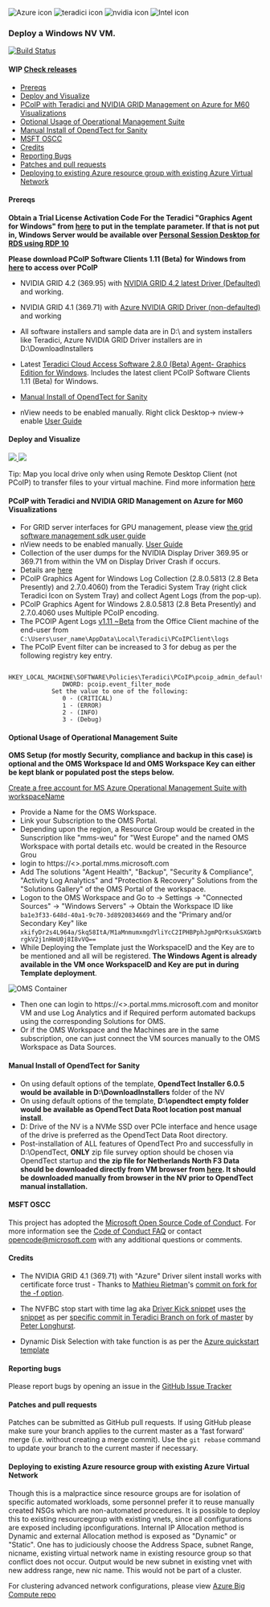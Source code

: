 ![Azure icon](https://www.microsoft.com/favicon.ico)           ![teradici icon](http://img.informer.com/icons/png/128/5487/5487453.png)           ![nvidia icon](http://img.informer.com/icons/png/128/3096/3096710.png) ![Intel icon](https://yepo.com.au/media/catalog/product/cache/1/thumbnail/128x128/9df78eab33525d08d6e5fb8d27136e95/a/h/ahr0cdovl2ltywdlcy5py2vjyxquyml6l2ltzy9nywxszxj5lzi2mje1njq5xzg2mdguanbn.jpg) 

### Deploy a Windows NV VM.

 [![Build Status](https://travis-ci.org/Azure/azure-accessplatform-windows-gpu.png?branch=master)](https://travis-ci.org/Azure/azure-accessplatform-windows-gpu)

#### **WIP** [Check releases](https://github.com/Azure/azure-accessplatform-windows-gpu/tags)

* [Prereqs](#prereqs)
* [Deploy and Visualize](#deploy-and-visualize)
* [PCoIP with Teradici and NVIDIA GRID Management on Azure for M60 Visualizations](#pcoip-with-teradici-and-nvidia-grid-management-on-azure-for-m60-visualizations)
* [Optional Usage of Operational Management Suite](#optional-usage-of-operational-management-suite)
* [Manual Install of OpendTect for Sanity](#manual-install-of-opendtect-for-sanity)
* [MSFT OSCC](#msft-oscc)
* [Credits](#credits)
* [Reporting Bugs](#reporting-bugs)
* [Patches and pull requests](#patches-and-pull-requests)
* [Deploying to existing Azure resource group with existing Azure Virtual Network](#deploying-to-existing-azure-resource-group-with-existing-azure-virtual-network)

#### Prereqs
**Obtain a Trial License Activation Code For the Teradici "Graphics Agent for Windows" from [here](http://connect.teradici.com/cas-trial) to put in the template parameter. If that is not put in, Windows Server would be available over [Personal Session Desktop for RDS using RDP 10](https://blogs.technet.microsoft.com/hybridcloudbp/2016/11/15/new-rds-capabilities-in-windows-server-2016-for-service-providers/)**

**Please download PCoIP Software Clients 1.11 (Beta) for Windows from
  [here](https://techsupport.teradici.com/link/portal/15134/15164/Download/2852) to access over PCoIP**
* NVIDIA GRID 4.2 (369.95) with [NVIDIA GRID 4.2 latest Driver (Defaulted)](https://tdcm16sg112leo8193ls102.blob.core.windows.net/tdcm16sg112leo8193ls102/369.95_grid_win10_server2016_64bit_international.exe) and working.
* NVIDIA GRID 4.1 (369.71) with [Azure NVIDIA GRID Driver (non-defaulted)](https://docs.microsoft.com/en-us/azure/virtual-machines/virtual-machines-windows-n-series-driver-setup) and working
* All software installers and sample data are in D:\ and system installers like Teradici, Azure NVIDIA GRID Driver installers are in D:\DownloadInstallers

* Latest  [Teradici Cloud Access Software 2.8.0 (Beta) Agent- Graphics Edition for Windows](https://techsupport.teradici.com/link/portal/15134/15164/Download/2870). Includes the latest client PCoIP Software Clients 1.11 (Beta)
for Windows.

* [Manual Install of OpendTect for Sanity](#manual-install-of-opendtect-for-sanity)

* nView needs to be enabled manually. Right click Desktop-> nview-> enable  [User Guide](http://www.nvidia.com/content/quadro/pdf/nView-user-guide.pdf)

#### Deploy and Visualize
<a href="https://portal.azure.com/#create/Microsoft.Template/uri/https%3A%2F%2Fraw.githubusercontent.com%2FAzure%2Fazure-accessplatform-windows-gpu%2Fmaster%2Fazuredeploy.json" target="_blank">
    <img src="http://azuredeploy.net/deploybutton.png"/>
</a>
<a href="http://armviz.io/#/?load=https%3A%2F%2Fraw.githubusercontent.com%2FAzure%2Fazure-accessplatform-windows-gpu%2Fmaster%2Fazuredeploy.json" target="_blank">
    <img src="http://armviz.io/visualizebutton.png"/>
</a>

Tip: Map you local drive only when using Remote Desktop Client (not PCoIP) to transfer files to your virtual machine. Find more information [here](https://technet.microsoft.com/en-us/library/cc770631(v=ws.11).aspx)

#### PCoIP with Teradici and NVIDIA GRID Management on Azure for M60 Visualizations

* For GRID server interfaces for GPU management, please view [the grid software management sdk user guide](https://tdcm16sg112leo8193ls102.blob.core.windows.net/tdcm16sg112leo8193ls102/367.43-369.17-grid-software-management-sdk-user-guide.pdf)
* nView needs to be enabled manually. [User Guide](http://www.nvidia.com/content/quadro/pdf/nView-user-guide.pdf)
* Collection of the user dumps for the NVIDIA Display Driver 369.95 or 369.71  from within the VM on Display Driver Crash if occurs.
 * Details are [here](http://nvidia.custhelp.com/app/answers/detail/a_id/3335/~/tdr-(timeout-detection-and-recovery)-and-collecting-dump-files) 
* PCoIP Graphics Agent for Windows Log Collection (2.8.0.5813 (2.8 Beta Presently) and 2.7.0.4060) from the Teradici System Tray (right click Teradici Icon on System Tray) and collect Agent Logs (from the pop-up).
 * PCoIP Graphics Agent for Windows 2.8.0.5813 (2.8 Beta Presently) and 2.7.0.4060  uses Multiple PCoIP encoding.
* The PCOIP Agent Logs  [v1.11 ~Beta]((https://techsupport.teradici.com/link/portal/15134/15164/Download/2852)) from the Office Client machine of the end-user from <code>C:\Users\user_name\AppData\Local\Teradici\PCoIPClient\logs</code>
* The PCoIP Event filter can be increased to 3 for debug as per the following registry key entry.
```
            HKEY_LOCAL_MACHINE\SOFTWARE\Policies\Teradici\PCoIP\pcoip_admin_defaults
               DWORD: pcoip.event_filter_mode
            Set the value to one of the following: 
               0 - (CRITICAL)
               1 - (ERROR)
               2 - (INFO)
               3 - (Debug)
```

#### Optional Usage of Operational Management Suite
**OMS Setup (for mostly Security, compliance and backup in this case) is optional and the OMS Workspace Id and OMS Workspace Key can either be kept blank or populated post the steps below.**

[Create a free account for MS Azure Operational Management Suite with workspaceName](https://login.mms.microsoft.com/signin.aspx?signUp=on&ref=ms_mms)

* Provide a Name for the OMS Workspace.
* Link your Subscription to the OMS Portal.
* Depending upon the region, a Resource Group would be created in the Sunscription like "mms-weu" for "West Europe" and the named OMS Workspace with portal details etc. would be created in the Resource Grou
* login to https://<<OMSWorkspaceName>>.portal.mms.microsoft.com 
* Add The solutions "Agent Health", "Backup", "Security & Compliance", "Activity Log Analytics" and "Protection & Recovery" Solutions from the "Solutions Gallery" of the OMS Portal of the workspace.
* Logon to the OMS Workspace and Go to -> Settings -> "Connected Sources"  -> "Windows Servers" -> Obtain the Workspace ID like <code>ba1e3f33-648d-40a1-9c70-3d8920834669</code> and the "Primary and/or Secondary Key" like <code>xkifyDr2s4L964a/Skq58ItA/M1aMnmumxmgdYliYcC2IPHBPphJgmPQrKsukSXGWtbrgkV2j1nHmU0j8I8vVQ==</code>
* While Deploying the Template just the WorkspaceID and the Key are to be mentioned and all will be registered. **The Windows Agent is already available in the VM once WorkspaceID and Key are put in during Template deployment**.

![OMS Container](https://docs.microsoft.com/en-us/azure/log-analytics/media/log-analytics-windows-agents/oms-direct-agent-connected-sources.png)

* Then one can login to https://<<OMSWorkspaceName>>.portal.mms.microsoft.com  and monitor VM and use Log Analytics and if Required perform automated backups using the corresponding Solutions for OMS.
 * Or if the OMS Workspace and the Machines are in the same subscription, one can just connect the VM sources manually to the OMS Workspace as Data Sources.

####  Manual Install of OpendTect for Sanity
* On using default options of the template, **OpendTect Installer 6.0.5 would be available in D:\DownloadInstallers** folder of the NV
* On using default options of the template, **D:\opendtect empty folder would be available as OpendTect Data Root location post manual install**.
 * D: Drive of the NV is a NVMe SSD over PCIe interface and hence usage of the drive is preferred as the OpendTect Data Root directory.
* Post-installation of ALL features of OpendTect Pro and successfully in D:\OpendTect, **ONLY** zip file survey option should be chosen via OpendTect startup and **the zip file for Netherlands North F3 Data should be downloaded directly from VM browser from [here](https://tdcm16sg112leo8193ls102.blob.core.windows.net/tdcm16sg112leo8193ls102/opendTect/F3_Demo_2016_training_v6.zip). It should be downloaded manually from browser in the NV prior to OpendTect manual installation.**

#### MSFT OSCC
This project has adopted the [Microsoft Open Source Code of Conduct](https://opensource.microsoft.com/codeofconduct/).
For more information see the [Code of Conduct FAQ](https://opensource.microsoft.com/codeofconduct/faq/) or contact [opencode@microsoft.com](mailto:opencode@microsoft.com) with any additional questions or comments.

#### Credits
* The NVIDIA GRID 4.1 (369.71) with "Azure" Driver silent install works with certificate force trust - Thanks to [Mathieu Rietman](https://github.com/MathieuRietman)'s [commit on fork for the -f option](https://github.com/MathieuRietman/azure-accessplatform-windows-gpu/commit/a6bc42bc6936a75200f4d968d31ae0de00fe4e97).

* The NVFBC stop start with time lag aka [Driver Kick snippet](https://github.com/Azure/azure-accessplatform-windows-gpu/blob/7584b0b962c2e0d21501685589e05240d2ee2448/CustomScripts/nVIDIAdTeradiciLeostreamAgents.ps1#L161-L181) uses [the snippet](https://github.com/teradici/azure-accessplatform-windows-gpu/blob/74df452f8f3275e62b991a39b67000af7aaecf15/CustomScripts/nVIDIAdTeradiciLeostreamAgents.ps1#L138-L159) as per [specific commit in Teradici Branch on fork of master](https://github.com/teradici/azure-accessplatform-windows-gpu/commit/74df452f8f3275e62b991a39b67000af7aaecf15) by [Peter Longhurst](https://github.com/peterlonghurst).

* Dynamic Disk Selection with take function is as per the [Azure quickstart template](https://github.com/Azure/azure-quickstart-templates/tree/master/201-vm-dynamic-data-disks-selection)

#### Reporting bugs

Please report bugs  by opening an issue in the [GitHub Issue Tracker](https://github.com/Azure/azure-accessplatform-windows-gpu/issues)

#### Patches and pull requests

Patches can be submitted as GitHub pull requests. If using GitHub please make sure your branch applies to the current master as a 'fast forward' merge (i.e. without creating a merge commit). Use the `git rebase` command to update your branch to the current master if necessary.

#### Deploying to existing Azure resource group with existing Azure Virtual Network

Though this is a malpractice since resource groups are for isolation of specific automated workloads, some personnel prefer it to reuse manually created NSGs which are non-automated procedures. It is possible to deploy this to existing resourcegroup with existing vnets, since all configurations are exposed including ipconfigurations. Internal IP Allocation method is Dynamic and external Allocation method is exposed as "Dynamic" or "Static". One has to judiciously choose the Address Space, subnet Range, nicname, existing virtual network name in existing resource group so that conflict does not occur. Output would be new subnet in existing vnet with new address range, new nic name. This would not be part of a cluster.

For clustering advanced network configurations, please view [Azure Big Compute repo](https://aka.ms/azurebigcompute)
